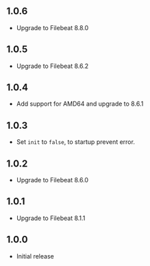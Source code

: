 <!-- https://developers.home-assistant.io/docs/add-ons/presentation#keeping-a-changelog -->

## 1.0.6

- Upgrade to Filebeat 8.8.0

## 1.0.5

- Upgrade to Filebeat 8.6.2

## 1.0.4

- Add support for AMD64 and upgrade to 8.6.1

## 1.0.3

- Set ``init`` to ``false``, to startup prevent error.

## 1.0.2

- Upgrade to Filebeat 8.6.0

## 1.0.1

- Upgrade to Filebeat 8.1.1

## 1.0.0

- Initial release
